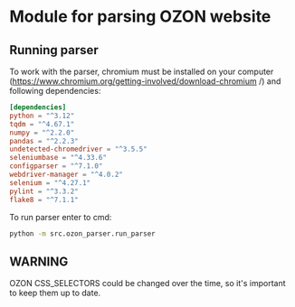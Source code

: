 # Module for parsing OZON website

## Running parser


To work with the parser, chromium must be installed on your computer (https://www.chromium.org/getting-involved/download-chromium /)
and following dependencies:

```toml
[dependencies]
python = "^3.12"
tqdm = "^4.67.1"
numpy = "^2.2.0"
pandas = "^2.2.3"
undetected-chromedriver = "^3.5.5"
seleniumbase = "^4.33.6"
configparser = "^7.1.0"
webdriver-manager = "^4.0.2"
selenium = "^4.27.1"
pylint = "^3.3.2"
flake8 = "^7.1.1"
```

To run parser enter to cmd:

```bash
python -m src.ozon_parser.run_parser
```


## WARNING 

OZON CSS_SELECTORS could be changed over the time, 
so it's important to keep them up to date.